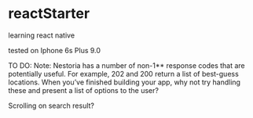 # reactStarter
learning react native

tested on Iphone 6s Plus 9.0

TO DO:
Note: Nestoria has a number of non-1** response codes that are potentially useful. For example, 202 and 200 return a list of best-guess locations. When you’ve finished building your app, why not try handling these and present a list of options to the user?

Scrolling on search result?
